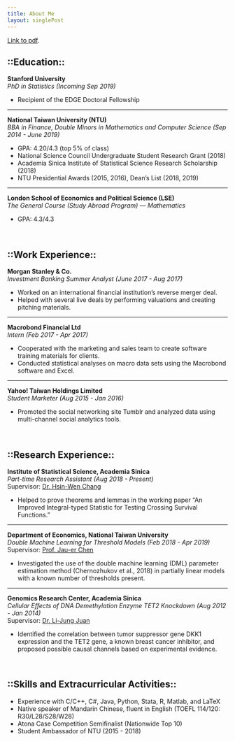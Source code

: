 ```yaml
---
title: About Me
layout: singlePost
---
```


[Link to pdf](AnnetteJing.github.io/assets/AJing_Resume.pdf).

## ::Education::
**Stanford University** <br>
*PhD in Statistics (Incoming Sep 2019)*
- Recipient of the EDGE Doctoral Fellowship

* * *

**National Taiwan University (NTU)** <br>
*BBA in Finance, Double Minors in Mathematics and Computer Science (Sep 2014 - June 2019)* 
- GPA: 4.20/4.3 (top 5% of class)
- National Science Council Undergraduate Student Research Grant (2018)
- Academia Sinica Institute of Statistical Science Research Scholarship (2018)
- NTU Presidential Awards (2015, 2016), Dean’s List (2018, 2019)

* * *

**London School of Economics and Political Science (LSE)** <br>
*The General Course (Study Abroad Program) — Mathematics*
- GPA: 4.3/4.3

<br>

## ::Work Experience::
**Morgan Stanley & Co.** <br>
*Investment Banking Summer Analyst (June 2017 - Aug 2017)*
- Worked on an international financial institution’s reverse merger deal.
- Helped with several live deals by performing valuations and creating pitching materials.

* * *

**Macrobond Financial Ltd** <br>
*Intern (Feb 2017 - Apr 2017)*
- Cooperated with the marketing and sales team to create software training materials for clients.
- Conducted statistical analyses on macro data sets using the Macrobond software and Excel.

* * *

**Yahoo! Taiwan Holdings Limited** <br>
*Student Marketer (Aug 2015 - Jan 2016)*
- Promoted the social networking site Tumblr and analyzed data using multi-channel social analytics tools.

<br>

## ::Research Experience::
**Institute of Statistical Science, Academia Sinica** <br>
*Part-time Research Assistant (Aug 2018 - Present)* <br>
Supervisor: [Dr. Hsin-Wen Chang](http://www.stat.sinica.edu.tw/personinfo/?sysid=5013948)
- Helped to prove theorems and lemmas in the working paper “An Improved Integral-typed Statistic for Testing Crossing Survival Functions.”

* * *

**Department of Economics, National Taiwan University** <br>
*Double Machine Learning for Threshold Models (Feb 2018 - Apr 2019)* <br>
Supervisor: [Prof. Jau-er Chen](https://jauerblog.wordpress.com/about/) 
- Investigated the use of the double machine learning (DML) parameter estimation method (Chernozhukov et al., 2018) in partially linear models with a known number of thresholds present.

* * *

**Genomics Research Center, Academia Sinica** <br>
*Cellular Effects of DNA Demethylation Enzyme TET2 Knockdown (Aug 2012 - Jan 2014)* <br>
Supervisor: [Dr. Li-Jung Juan](http://www.genomics.sinica.edu.tw/index.php/en/juan-li-jung)
- Identified the correlation between tumor suppressor gene DKK1 expression and the TET2 gene, a known breast cancer inhibitor, and proposed possible causal channels based on experimental evidence.

<br>

## ::Skills and Extracurricular Activities::
- Experience with C/C++, C#, Java, Python, Stata, R, Matlab, and LaTeX
- Native speaker of Mandarin Chinese, fluent in English (TOEFL 114/120: R30/L28/S28/W28)
- Atona Case Competition Semifinalist (Nationwide Top 10)
- Student Ambassador of NTU (2015 - 2018)
